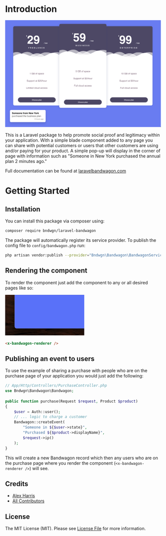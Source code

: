 # Introduction

![preview](./docs/src/.vuepress/public/preview.png)

This is a Laravel package to help promote social proof and legitimacy within your application. With a simple blade component added to any page you can share with potential customers or users that other customers are using and/or paying for your product. A simple pop-up will display in the corner of page with information such as "Someone in New York purchased the annual plan 2 minutes ago."

Full documentation can be found at [laravelbandwagon.com](https://www.laravelbandwagon.com)

# Getting Started

## Installation

You can install this package via composer using: 

```sh
composer require bndwgn/laravel-bandwagon
```

The package will automatically register its service provider.
To publish the config file to `config/bandwagon.php` run:

```sh
php artisan vendor:publish --provider="Bndwgn\Bandwagon\BandwagonServiceProvider"
```

## Rendering the component

To render the component just add the component to any or all desired pages like so:

![thumb](./docs/src/.vuepress/public/bandwagon-thumb.gif)

```html
<x-bandwagon-renderer />
```
## Publishing an event to users

To use the example of sharing a purchase with people who are on the purchase page of your application you would just add the following:
```php
// App/Http/Controllers/PurchaseController.php 
use Bndwgn\Bandwagon\Bandwagon;

public function purchase(Request $request, Product $product)
{
    $user = Auth::user(); 
    // ... logic to charge a customer
    Bandwagon::createEvent(
        "Someone in ${$user->state}",
        "Purchased ${$product->displayName}",
        $request->ip()
    ); 
}
 ```
This will create a new Bandwagon record which then any users who are on the purchase page where you render the component (`<x-bandwagon-renderer />`) will see.

## Credits

- [Alex Harris](https://github.com/chasenyc)
- [All Contributors](../../contributors)

## License

The MIT License (MIT). Please see [License File](LICENSE.md) for more information.
